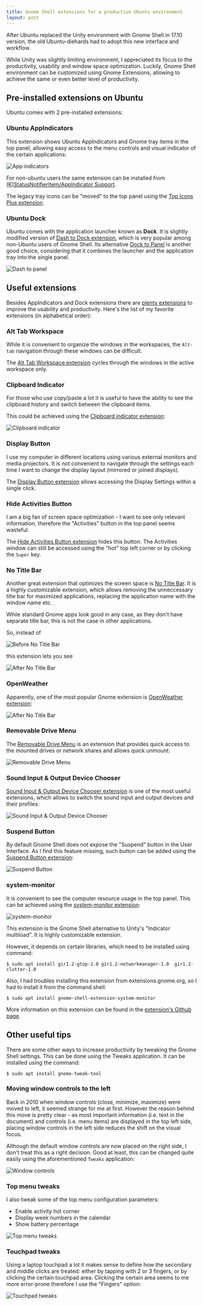 ```yaml
---
title: Gnome Shell extensions for a productive Ubuntu environment
layout: post
---
```


After Ubuntu replaced the Unity environment with Gnome Shell in 17.10 version, the old Ubuntu-diehards had to adopt this new interface and workflow.

While Unity was slightly limiting environment, I appreciated its focus to the productivity, usability and window space optimization.
Luckily, Gnome Shell environment can be customized using Gnome Extensions, allowing to achieve the same or even better level of productivity.

## Pre-installed extensions on Ubuntu

Ubuntu comes with 2 pre-installed extensions:

### Ubuntu AppIndicators

This extension shows Ubuntu AppIndicators and Gnome tray items in the top panel, allowing easy access to the menu controls and visual indicator of the certain applications:

![App indicators](/assets/img/posts/2018/appindicators.png)

For non-ubuntu users the same extension can be installed from [(K)StatusNotifierItem/AppIndicator Support](https://extensions.gnome.org/extension/615/appindicator-support/).

The legacy tray icons can be "moved" to the top panel using the [Top Icons Plus extension](https://extensions.gnome.org/extension/1031/topicons/).


### Ubuntu Dock

Ubuntu comes with the application launcher known as **Dock**. It is slightly modified version of [Dash to Dock extension](https://extensions.gnome.org/extension/307/dash-to-dock/), which is very popular among non-Ubuntu users of Gnome Shell. Its alternative [Dock to Panel](https://extensions.gnome.org/extension/1160/dash-to-panel/) is another good choice, considering that it combines the launcher and the application tray into the single panel.

![Dash to panel](/assets/img/posts/2018/dash-to-panel.png)

## Useful extensions

Besides AppIndicators and Dock extensions there are [plenty extensions](https://extensions.gnome.org/) to improve the usability and productivity. Here's the list of my favorite extensions (in alphabetical order):

### Alt Tab Workspace

While it is convenient to organize the windows in the workspaces, the `Alt-tab` navigation through these windows can be difficult.

The [Alt Tab Workspace extension](https://extensions.gnome.org/extension/310/alt-tab-workspace/) cycles through the windows in the active workspace only.

### Clipboard Indicator

For those who use copy/paste a lot it is useful to have the ability to see the clipboard history and switch between the clipboard items.

This could be achieved using the [Clipboard indicator extension](https://extensions.gnome.org/extension/779/clipboard-indicator/):

![Clipboard indicator](/assets/img/posts/2018/clipboard-indicator.png)

### Display Button

I use my computer in different locations using various external monitors and media projectors. It is not convenient to navigate through the settings each time I want to change the display layout (mirrored or joined displays).

The [Display Button extension](https://extensions.gnome.org/extension/939/display-button/) allows accessing the Display Settings within a single click.

### Hide Activities Button

I am a big fan of screen space optimization - I want to see only relevant information, therefore the "Activities" button in the top panel seems wasteful.

The [Hide Activities Button extension](https://extensions.gnome.org/extension/1128/hide-activities-button/) hides this button. The Activities window can still be accessed using the "hot" top left corner or by clicking the `Super` key.

### No Title Bar

Another great extension that optimizes the screen space is [No Title Bar](https://extensions.gnome.org/extension/1267/no-title-bar/). It is a highly customizable extension, which allows removing the unneccessary title bar for maximized applications, replacing the application name with the window name etc.

While standard Gnome apps look good in any case, as they don't have separate title bar, this is not the case in other applications.

So, instead of

![Before No Title Bar](/assets/img/posts/2018/no-title-bar1.png)

this extension lets you see

![After No Title Bar](/assets/img/posts/2018/no-title-bar2.png)

### OpenWeather

Apparently, one of the most popular Gnome extension is [OpenWeather extension](https://extensions.gnome.org/extension/750/openweather/):

![After No Title Bar](/assets/img/posts/2018/openweather.png)


### Removable Drive Menu

The [Removable Drive Menu](https://extensions.gnome.org/extension/7/removable-drive-menu/) is an extension that provides quick access to the mounted drives or network shares and allows quick unmount:

![Removable Drive Menu](/assets/img/posts/2018/removable-drive-menu.png)

### Sound Input & Output Device Chooser

[Sound Input & Output Device Chooser extension](https://extensions.gnome.org/extension/906/sound-output-device-chooser/) is one of the most useful extensions, which allows to switch the sound input and output devices and their profiles:

![Sound Input & Output Device Chooser](/assets/img/posts/2018/sound-input-output.png)

### Suspend Button

By default Gnome Shell does not expose the "Suspend" button in the User Interface. As I find this feature missing, such button can be added using the [Suspend Button extension](https://extensions.gnome.org/extension/826/suspend-button/):

![Suspend Button](/assets/img/posts/2018/suspend-button.png)

### system-monitor

It is convenient to see the computer resource usage in the top panel. This can be achieved using the [system-monitor extension](https://extensions.gnome.org/extension/120/system-monitor/):

![system-monitor](/assets/img/posts/2018/system-monitor.png)

This extension is the Gnome Shell alternative to Unity's "Indicator multiload". It is highly customizable extension.

However, it depends on certain libraries, which need to be installed using command:

```
$ sudo apt install gir1.2-gtop-2.0 gir1.2-networkmanager-1.0  gir1.2-clutter-1.0
```

Also, I had troubles installing this extension from extensions.gnome.org, so I had to install it from the command shell:

```
$ sudo apt install gnome-shell-extension-system-monitor 
```

More information on this extension can be found in the [extension's Github page](https://github.com/paradoxxxzero/gnome-shell-system-monitor-applet).

## Other useful tips

There are some other ways to increase productivity by tweaking the Gnome Shell settings. This can be done using the Tweaks application. It can be installed using the command:

```
$ sudo apt install gnome-tweak-tool
```

### Moving window controls to the left

Back in 2010 when window controls (close, minimize, maximize) were moved to left, it seemed strange for me at first. However the reason behind this move is pretty clear - as most important information (i.e. text in the document) and controls (i.e. menu items) are displayed in the top left side, placing window controls in the left side reduces the shift on the visual focus.

Although the default window controls are now placed on the right side, I don't treat this as a right decision. Good at least, this can be changed quite easily using the aforementioned `Tweaks` application:

![Window controls](/assets/img/posts/2018/window-controls.png)

### Top menu tweaks

I also tweak some of the top menu configuration parameters:

 * Enable activity hot corner
 * Display week numbers in the calendar
 * Show battery percentage

![Top menu tweaks](/assets/img/posts/2018/top-menu-tweaks.png)

### Touchpad tweaks

Using a laptop touchpad a lot it makes sense to define how the secondary and middle clicks are treated: either by tapping with 2 or 3 fingers, or by clicking the certain touchpad area. Clicking the certain area seems to me more error-prone therefore I use the "Fingers" option:

![Touchpad tweaks](/assets/img/posts/2018/touchpad-tweaks.png)
